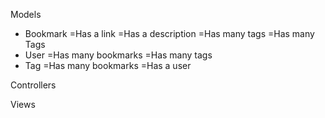 Models
- Bookmark
  =Has a link
  =Has a description
  =Has many tags
  =Has many Tags
- User
  =Has many bookmarks
  =Has many tags
- Tag
  =Has many bookmarks
  =Has a user


Controllers



Views

